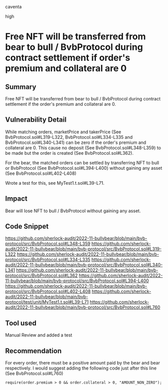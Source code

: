 caventa

high

# Free NFT will be transferred from bear to bull / BvbProtocol during contract settlement if order's premium and collateral are 0

## Summary
Free NFT will be transferred from bear to bull / BvbProtocol during contract settlement if the order's premium and collateral are 0.

## Vulnerability Detail
While matching orders, marketPrice and takerPrice (See BvbProtocol.sol#L319-L322, BvbProtocol.sol#L334-L335 and BvbProtocol.sol#L340-L341) can be zero if the order's premium and collateral are 0. This cause no deposit (See BvbProtocol.sol#L348-L359) to be made but the order is created (See BvbProtocol.sol#L362).

For the bear, the matched orders can be settled by transferring NFT to bull or BvbProtocol (See BvbProtocol.sol#L394-L400) without gaining any asset (See BvbProtocol.sol#L402-L408)

Wrote a test for this, see MyTest1.t.sol#L39-L71.

## Impact
Bear will lose NFT to bull / BvbProtocol without gaining any asset.

## Code Snippet
https://github.com/sherlock-audit/2022-11-bullvbear/blob/main/bvb-protocol/src/BvbProtocol.sol#L348-L359
https://github.com/sherlock-audit/2022-11-bullvbear/blob/main/bvb-protocol/src/BvbProtocol.sol#L319-L322
https://github.com/sherlock-audit/2022-11-bullvbear/blob/main/bvb-protocol/src/BvbProtocol.sol#L334-L335
https://github.com/sherlock-audit/2022-11-bullvbear/blob/main/bvb-protocol/src/BvbProtocol.sol#L340-L341
https://github.com/sherlock-audit/2022-11-bullvbear/blob/main/bvb-protocol/src/BvbProtocol.sol#L362
https://github.com/sherlock-audit/2022-11-bullvbear/blob/main/bvb-protocol/src/BvbProtocol.sol#L394-L400
https://github.com/sherlock-audit/2022-11-bullvbear/blob/main/bvb-protocol/src/BvbProtocol.sol#L402-L408
https://github.com/sherlock-audit/2022-11-bullvbear/blob/main/bvb-protocol/test/unit/MyTest1.t.sol#L39-L71
https://github.com/sherlock-audit/2022-11-bullvbear/blob/main/bvb-protocol/src/BvbProtocol.sol#L760

## Tool used
Manual Review and added a test

## Recommendation
For every order, there must be a positive amount paid by the bear and bear respectively. I would suggest adding the following code just after this line (See BvbProtocol.sol#L760)

```solidity
require(order.premium > 0 && order.collateral > 0, "AMOUNT_NON_ZERO");
```
